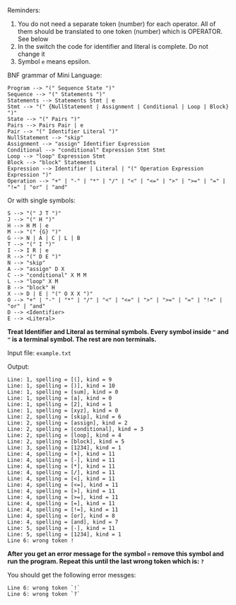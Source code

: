 Reminders:
1. You do not need a separate token (number) for each operator. All of them should be translated to one token (number) which is OPERATOR. See below
2. In the switch the code for identifier and literal is complete. Do not change it
3. Symbol `e` means epsilon.

BNF grammar of Mini Language:

	Program --> "(" Sequence State ")"
	Sequence --> "(" Statements ")"
	Statements --> Statements Stmt | e
	Stmt --> "(" {NullStatement | Assignment | Conditional | Loop | Block} ")"
	State --> "(" Pairs ")"
	Pairs --> Pairs Pair | e
	Pair --> "(" Identifier Literal ")"
	NullStatement --> "skip"
	Assignment --> "assign" Identifier Expression
	Conditional --> "conditional" Expression Stmt Stmt
	Loop --> "loop" Expression Stmt
	Block --> "block" Statements
	Expression --> Identifier | Literal | "(" Operation Expression Expression ")"
	Operation --> "+" | "-" | "*" | "/" | "<" | "<=" | ">" | ">=" | "=" | "!=" | "or" | "and"

Or with single symbols:

	S --> "(" J T ")"
	J --> "(" H ")"
	H --> H M | e
	M --> "(" {G} ")"
	G --> N | A | C | L | B
	T --> "(" I ")"
	I --> I R | e
	R --> "(" D E ")"
	N --> "skip"
	A --> "assign" D X
	C --> "conditional" X M M
	L --> "loop" X M
	B --> "block" H
	X --> D | E | "(" O X X ")"
	O --> "+" | "-" | "*" | "/" | "<" | "<=" | ">" | ">=" | "=" | "!=" | "or" | "and"
	D --> <Identifier>
	E --> <Literal>

**Treat Identifier and Literal as terminal symbols. Every symbol inside `"` and `"` is a terminal symbol. The rest are non terminals.**

Input file: `example.txt`

Output:

	Line: 1, spelling = [(], kind = 9
	Line: 1, spelling = [)], kind = 10
	Line: 1, spelling = [sum], kind = 0
	Line: 1, spelling = [a], kind = 0
	Line: 1, spelling = [2], kind = 1
	Line: 1, spelling = [xyz], kind = 0
	Line: 2, spelling = [skip], kind = 6
	Line: 2, spelling = [assign], kind = 2
	Line: 2, spelling = [conditional], kind = 3
	Line: 2, spelling = [loop], kind = 4
	Line: 2, spelling = [block], kind = 5
	Line: 3, spelling = [1234], kind = 1
	Line: 4, spelling = [+], kind = 11
	Line: 4, spelling = [-], kind = 11
	Line: 4, spelling = [*], kind = 11
	Line: 4, spelling = [/], kind = 11
	Line: 4, spelling = [<], kind = 11
	Line: 4, spelling = [<=], kind = 11
	Line: 4, spelling = [>], kind = 11
	Line: 4, spelling = [>=], kind = 11
	Line: 4, spelling = [=], kind = 11
	Line: 4, spelling = [!=], kind = 11
	Line: 4, spelling = [or], kind = 8
	Line: 4, spelling = [and], kind = 7
	Line: 5, spelling = [-], kind = 11
	Line: 5, spelling = [1234], kind = 1
	Line 6: wrong token !

**After you get an error message for the symbol `=` remove this symbol and
run the program. Repeat this until the last wrong token which is: `?`**

You should get the following error messges:

	Line 6: wrong token `!`
	Line 6: wrong token `?`
